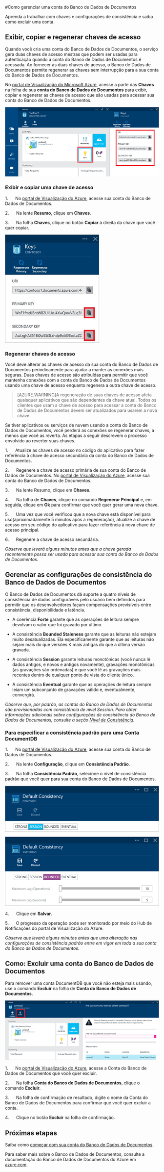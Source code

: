 <properties 
	pageTitle="Gerenciar uma conta do Banco de Dados de Documentos | Microsoft Azure" 
	description="Aprenda a gerenciar sua conta do Banco de Dados de Documentos." 
	services="documentdb" 
	documentationCenter="" 
	authors="stephbaron" 
	manager="jhubbard" 
	editor="cgronlun"/>

<tags 
	ms.service="documentdb" 
	ms.workload="data-services" 
	ms.tgt_pltfrm="na" 
	ms.devlang="na" 
	ms.topic="article" 
	ms.date="07/28/2015" 
	ms.author="stbaro"/>

#Como gerenciar uma conta do Banco de Dados de Documentos

Aprenda a trabalhar com chaves e configurações de consistência e saiba como excluir uma conta.

## <a id="keys"></a>Exibir, copiar e regenerar chaves de acesso
Quando você cria uma conta do Banco de Dados de Documentos, o serviço gera duas chaves de acesso mestras que podem ser usadas para autenticação quando a conta do Banco de Dados de Documentos é acessada. Ao fornecer as duas chaves de acesso, o Banco de Dados de Documentos permite regenerar as chaves sem interrupção para a sua conta do Banco de Dados de Documentos.

No [portal de Visualização do Microsoft Azure](https://portal.azure.com/), acesse a parte das **Chaves** na folha de sua **conta do Banco de Dados de Documentos** para exibir, copiar e regenerar as chaves de acesso que são usadas para acessar sua conta do Banco de Dados de Documentos.

![](media/documentdb-manage-account/keys.png)

### Exibir e copiar uma chave de acesso

1.      No [portal de Visualização do Azure](https://portal.azure.com/), acesse sua conta do Banco de Dados de Documentos. 

2.      Na lente **Resumo**, clique em **Chaves**.

3.      Na folha **Chaves**, clique no botão **Copiar** à direita da chave que você quer copiar.

  ![](./media/documentdb-manage-account/image004.jpg)

### Regenerar chaves de acesso

Você deve alterar as chaves de acesso da sua conta do Banco de Dados de Documentos periodicamente para ajudar a manter as conexões mais seguras. Duas chaves de acesso são atribuídas para permitir que você mantenha conexões com a conta do Banco de Dados de Documentos usando uma chave de acesso enquanto regenera a outra chave de acesso.

> [AZURE.WARNING]A regeneração de suas chaves de acesso afeta quaisquer aplicativos que são dependentes da chave atual. Todos os clientes que usam a chave de acesso para acessar a conta do Banco de Dados de Documentos devem ser atualizados para usarem a nova chave.

Se tiver aplicativos ou serviços de nuvem usando a conta do Banco de Dados de Documentos, você perderá as conexões se regenerar chaves, a menos que você as reverta. As etapas a seguir descrevem o processo envolvido ao reverter suas chaves.

1.      Atualize as chaves de acesso no código do aplicativo para fazer referência à chave de acesso secundária da conta do Banco de Dados de Documentos.

2.      Regenere a chave de acesso primária de sua conta do Banco de Dados de Documentos. No [portal de Visualização do Azure](https://portal.azure.com/), acesse sua conta do Banco de Dados de Documentos.

3.      Na lente Resumo, clique em **Chaves**.

4.      Na folha de **Chaves**, clique no comando **Regenerar Principal** e, em seguida, clique em **Ok** para confirmar que você quer gerar uma nova chave.

5.      Uma vez que você verificou que a nova chave está disponível para uso(aproximadamente 5 minutos após a regeneração), atualize a chave de acesso em seu código do aplicativo para fazer referência à nova chave de acesso principal.

6.      Regenere a chave de acesso secundária.

*Observe que levará alguns minutos antes que a chave gerada recentemente possa ser usada para acessar sua conta do Banco de Dados de Documentos.*

## <a id="consistency"></a>Gerenciar as configurações de consistência do Banco de Dados de Documentos
O Banco de Dados de Documentos dá suporte a quatro níveis de consistência de dados configuráveis pelo usuário bem definidos para permitir que os desenvolvedores façam compensações previsíveis entre consistência, disponibilidade e latência.

- A coerência **Forte** garante que as operações de leitura sempre devolvam o valor que foi gravado por último.

- A consistência **Bounded Staleness** garante que as leituras não estejam muito desatualizadas. Ela especificamente garante que as leituras não sejam mais do que versões K mais antigas do que a última versão gravada.

- A consistência **Session** garante leituras monotônicas (você nunca lê dados antigos, e novos e antigos novamente), gravações monotônicas (as gravações são ordenadas) e que você lê as gravações mais recentes dentro de qualquer ponto de vista do cliente único.

- A consistência **Eventual** garante que as operações de leitura sempre leiam um subconjunto de gravações válido e, eventualmente, convergirá.

*Observe que, por padrão, as contas do Banco de Dados de Documentos são provisionadas com consistência de nível Session. Para obter informações adicionais sobre configurações de consistência do Banco de Dados de Documentos, consulte a seção [Nível de Consistência](http://go.microsoft.com/fwlink/p/?LinkId=402365).*

### Para especificar a consistência padrão para uma Conta DocumentDB

1.      No [portal de Visualização do Azure](https://portal.azure.com/), acesse sua conta do Banco de Dados de Documentos. 

2.      Na lente **Configuração**, clique em **Consistência Padrão**.

3.      Na folha **Consistência Padrão**, selecione o nível de consistência padrão que você quer para sua conta do Banco de Dados de Documentos.

![](./media/documentdb-manage-account/image005.png)

![](./media/documentdb-manage-account/image006.png)

4.      Clique em **Salvar**.

5.      O progresso da operação pode ser monitorado por meio do Hub de Notificações do portal de Visualização do Azure.

*Observe que levará alguns minutos antes que uma alteração nas configurações de consistência padrão entre em vigor em toda a sua conta do Banco de Dados de Documentos.*

## <a id="delete"></a> Como: Excluir uma conta do Banco de Dados de Documentos
Para remover uma conta DocumentDB que você não esteja mais usando, use o comando **Excluir** na folha de **Conta do Banco de Dados de Documentos**.

![](./media/documentdb-manage-account/image009.png)

1.      No [portal de Visualização do Azure](https://portal.azure.com/), acesse a Conta do Banco de Dados de Documentos que você quer excluir. 

2.      Na folha **Conta do Banco de Dados de Documentos**, clique o comando **Excluir**.

3.      Na folha de confirmação de resultado, digite o nome da Conta do Banco de Dados de Documentos para confirmar que você quer excluir a conta.

4.      Clique no botão **Excluir** na folha de confirmação.

## <a id="next"></a>Próximas etapas

Saiba como [começar com sua conta do Banco de Dados de Documentos](http://go.microsoft.com/fwlink/p/?LinkId=402364).

Para saber mais sobre o Banco de Dados de Documentos, consulte a documentação do Banco de Dados de Documentos do Azure em [azure.com](http://go.microsoft.com/fwlink/?LinkID=402319&clcid=0x409).

 
 

<!-----HONumber=August15_HO6-->